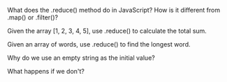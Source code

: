 What does the .reduce() method do in JavaScript? How is it different from .map() or .filter()?

Given the array [1, 2, 3, 4, 5], use .reduce() to calculate the total sum.

Given an array of words, use .reduce() to find the longest word.

Why do we use an empty string as the initial value?

What happens if we don't?


